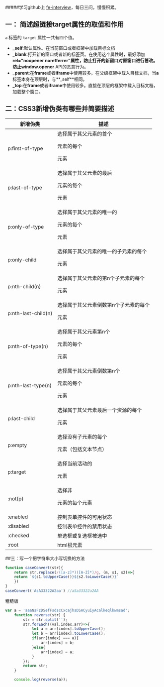 #####学习github上 [fe-interview](https://github.com/haizlin/fe-interview)，每日三问，慢慢积累。



## 一： 简述超链接target属性的取值和作用

`a` 标签的 `target` 属性一共有四个值。

- **_self**:默认属性。在当前窗口或者框架中加载目标文档
- **_blank**:打开新的窗口或者新的标签页。在使用这个属性时，最好添加 **rel="noopener norefferrer"**属性，防止打开的新窗口对原窗口进行篡改。防止**window.opener** API的恶意行为。
- **_parent**:在**frame**或者**iframe**中使用较多。在父级框架中载入目标文档，当**a**标签本身在顶层时，与**_self**相同。
- **_top**:在**frame**或者**iframe**中使用较多。直接在顶层的框架中载入目标文档，加载整个窗口。

## 二：CSS3新增伪类有哪些并简要描述

| 新增伪类            | 描述                                          |
| ------------------- | --------------------------------------------- |
| p:first-of-type     | 选择属于其父元素的首个<p>元素的每个<p>元素    |
| p:last-of-type      | 选择属于其父元素的最后<p>元素的每个<p>元素    |
| p:only-of-type      | 选择属于其父元素的唯一的<p>元素的每个<p>元素  |
| p:only-child        | 选择属于其父元素的唯一的子元素的每个<p>元素   |
| p:nth-child(n)      | 选择属于其父元素的第n个子元素的每个<p>元素    |
| p:nth-last-child(n) | 选择属于其父元素倒数第n个子元素的每个<p>元素  |
| p:nth-of-type(n)    | 选择属于其父元素第n个<p>元素的每个<p>元素     |
| p:nth-last-type(n)  | 选择属于其父元素倒数第n个<p>元素的每个<p>元素 |
| p:last-child        | 选择属于其父元素最后一个资源的每个<p>元素     |
| p:empty             | 选择没有子元素的每个<p>元素（包括文本节点）   |
| p:target            | 选择当前活动的<p>元素                         |
| :not(p)             | 选择非<p>元素的每个元素                       |
| :enabled            | 控制表单控件的可用状态                        |
| :disabled           | 控制表单控件的禁用状态                        |
| :checked            | 单选框或复选框被选中                          |
| :root               | html根元素                                    |



##三：写一个把字符串大小写切换的方法 

```js
function caseConvert(str){
    return str.replace(/([a-z]*)([A-Z]*)/g, (m, s1, s2)=>{
	return `${s1.toUpperCase()}${s2.toLowerCase()}`
    })
}
caseConvert('AsA33322A2aa') //aSa33322a2AA
```

粗糙版

```js
var a = 'aaaNsFzDSefFsdscCxcajhsDSACyuiyAcalkeqlkwmsad';
    function reverse(str) {
        str = str.split('');
        str.forEach((val,index,arr)=>{
            let a = arr[index].toUpperCase();
            let b = arr[index].toLowerCase();
            if(arr[index] === a){
                arr[index] = b;
            }else{
                arr[index] = a;
            }
        });
        return str;
    }

    console.log(reverse(a));
```


